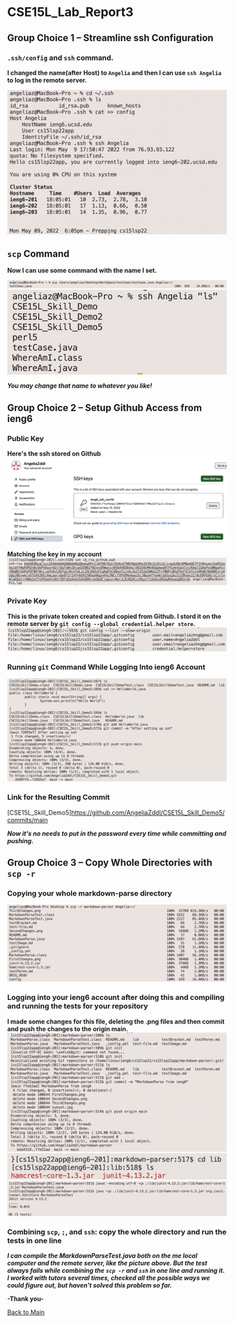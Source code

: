 # CSE15L_Lab_Report3

## Group Choice 1 – Streamline ssh Configuration

### `.ssh/config` and `ssh` command.

**I changed the name(after Host) to `Angelia` and then I can use `ssh Angelia` to log in the remote server.**

![Choice1](ChangeHostName.png)

## `scp` Command

**Now I can use some command with the name I set.**

![scp](Angelia_scp.png)
![ls](Angelia_ls.png)

***You may change that name to whatever you like!***

## Group Choice 2 – Setup Github Access from ieng6

### Public Key
**Here's the ssh stored on Github**
![github](github_ssh.png)

**Matching the key in my account**
![ieng6](account_ssh.png)

### Private Key
**This is the private token created and copied from Github. I stord it on the remote server by `git config --global credential.helper store`.**
![privatekey](git_privatekey.png)

### Running `git` Command While Logging Into ieng6 Account
![commit_and_push](commit_push_ssh.png)

### Link for the Resulting Commit
[CSE15L_Skill_Demo5]https://github.com/AngeliaZddl/CSE15L_Skill_Demo5/commits/main

***Now it's no needs to put in the password every time while committing and pushing.***

## Group Choice 3 – Copy Whole Directories with `scp -r`

### Copying your whole markdown-parse directory

![scp_-r](spc_-r_markdown_parser.png)

### Logging into your ieng6 account after doing this and compiling and running the tests for your repository

**I made some changes for this file, deleting the .png files and then commit and push the changes to the origin main.**
![MarkdownParse1](Markdown_ieng6.png)
![MarkdownParse2](MarkdownParse_lib.png)
![MarkdownParse3](MarkdownParse_run_ieng6.png)

### Combining `scp`, `;`, and `ssh`: copy the whole directory and run the tests in one line
***I can compile the MarkdownParseTest.java both on the me local computer and the remote server, like the picture above. But the test always fails while combining the `scp -r` and `ssh` in one line and running it. I worked with tutors several times, checked all the possible ways we could figure out, but haven't solved this problem so far.***

**-Thank you-**

[Back to Main](https://angeliazddl.github.io/CSE15L_Lab_Report/)